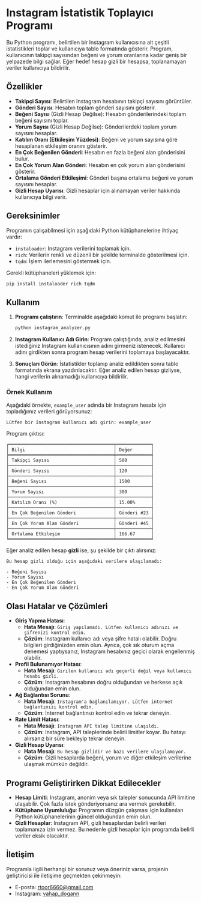 # Instagram İstatistik Toplayıcı Programı

Bu Python programı, belirtilen bir Instagram kullanıcısına ait çeşitli istatistikleri toplar ve kullanıcıya tablo formatında gösterir. Program, kullanıcının takipçi sayısından beğeni ve yorum oranlarına kadar geniş bir yelpazede bilgi sağlar. Eğer hedef hesap gizli bir hesapsa, toplanamayan veriler kullanıcıya bildirilir.

## Özellikler

- **Takipçi Sayısı**: Belirtilen Instagram hesabının takipçi sayısını görüntüler.
- **Gönderi Sayısı**: Hesabın toplam gönderi sayısını gösterir.
- **Beğeni Sayısı** (Gizli Hesap Değilse): Hesabın gönderilerindeki toplam beğeni sayısını toplar.
- **Yorum Sayısı** (Gizli Hesap Değilse): Gönderilerdeki toplam yorum sayısını hesaplar.
- **Katılım Oranı (Etkileşim Yüzdesi)**: Beğeni ve yorum sayısına göre hesaplanan etkileşim oranını gösterir.
- **En Çok Beğenilen Gönderi**: Hesabın en fazla beğeni alan gönderisini bulur.
- **En Çok Yorum Alan Gönderi**: Hesabın en çok yorum alan gönderisini gösterir.
- **Ortalama Gönderi Etkileşimi**: Gönderi başına ortalama beğeni ve yorum sayısını hesaplar.
- **Gizli Hesap Uyarısı**: Gizli hesaplar için alınamayan veriler hakkında kullanıcıya bilgi verir.

## Gereksinimler

Programın çalışabilmesi için aşağıdaki Python kütüphanelerine ihtiyaç vardır:

- `instaloader`: Instagram verilerini toplamak için.
- `rich`: Verilerin renkli ve düzenli bir şekilde terminalde gösterilmesi için.
- `tqdm`: İşlem ilerlemesini göstermek için.

Gerekli kütüphaneleri yüklemek için:

```bash
pip install instaloader rich tqdm

```

## Kullanım

1. **Programı çalıştırın**:
Terminalde aşağıdaki komut ile programı başlatın:
    
    ```bash
    python instagram_analyzer.py
    
    ```
    
2. **Instagram Kullanıcı Adı Girin**:
Program çalıştığında, analiz edilmesini istediğiniz Instagram kullanıcısının adını girmeniz istenecek. Kullanıcı adını girdikten sonra program hesap verilerini toplamaya başlayacaktır.
3. **Sonuçları Görün**:
İstatistikler toplanıp analiz edildikten sonra tablo formatında ekrana yazdırılacaktır. Eğer analiz edilen hesap gizliyse, hangi verilerin alınamadığı kullanıcıya bildirilir.

### Örnek Kullanım

Aşağıdaki örnekte, `example_user` adında bir Instagram hesabı için topladığımız verileri görüyorsunuz:

```
Lütfen bir Instagram kullanıcı adı girin: example_user

```

Program çıktısı:

```
╒═══════════════════════════════════════╤═════════════╕
│ Bilgi                                 │ Değer       │
╞═══════════════════════════════════════╪═════════════╡
│ Takipçi Sayısı                        │ 500         │
├───────────────────────────────────────┼─────────────┤
│ Gönderi Sayısı                        │ 120         │
├───────────────────────────────────────┼─────────────┤
│ Beğeni Sayısı                         │ 1500        │
├───────────────────────────────────────┼─────────────┤
│ Yorum Sayısı                          │ 300         │
├───────────────────────────────────────┼─────────────┤
│ Katılım Oranı (%)                     │ 15.00%      │
├───────────────────────────────────────┼─────────────┤
│ En Çok Beğenilen Gönderi              │ Gönderi #23 │
├───────────────────────────────────────┼─────────────┤
│ En Çok Yorum Alan Gönderi             │ Gönderi #45 │
├───────────────────────────────────────┼─────────────┤
│ Ortalama Etkileşim                    │ 166.67      │
╘═══════════════════════════════════════╧═════════════╛

```

Eğer analiz edilen hesap **gizli** ise, şu şekilde bir çıktı alırsınız:

```
Bu hesap gizli olduğu için aşağıdaki verilere ulaşılamadı:

- Beğeni Sayısı
- Yorum Sayısı
- En Çok Beğenilen Gönderi
- En Çok Yorum Alan Gönderi

```

## Olası Hatalar ve Çözümleri

- **Giriş Yapma Hatası**:
    - **Hata Mesajı**: `Giriş yapılamadı. Lütfen kullanıcı adınızı ve şifrenizi kontrol edin.`
    - **Çözüm**: Instagram kullanıcı adı veya şifre hatalı olabilir. Doğru bilgileri girdiğinizden emin olun. Ayrıca, çok sık oturum açma denemesi yaptıysanız, Instagram hesabınız geçici olarak engellenmiş olabilir.
- **Profil Bulunamıyor Hatası**:
    - **Hata Mesajı**: `Girilen kullanıcı adı geçerli değil veya kullanıcı hesabı gizli.`
    - **Çözüm**: Instagram hesabının doğru olduğundan ve herkese açık olduğundan emin olun.
- **Ağ Bağlantısı Sorunu**:
    - **Hata Mesajı**: `Instagram'a bağlanılamıyor. Lütfen internet bağlantınızı kontrol edin.`
    - **Çözüm**: İnternet bağlantınızı kontrol edin ve tekrar deneyin.
- **Rate Limit Hatası**:
    - **Hata Mesajı**: `Instagram API talep limitine ulaşıldı.`
    - **Çözüm**: Instagram, API taleplerinde belirli limitler koyar. Bu hatayı alırsanız bir süre bekleyip tekrar deneyin.
- **Gizli Hesap Uyarısı**:
    - **Hata Mesajı**: `Bu hesap gizlidir ve bazı verilere ulaşılamıyor.`
    - **Çözüm**: Gizli hesaplarda beğeni, yorum ve diğer etkileşim verilerine ulaşmak mümkün değildir.

## Programı Geliştirirken Dikkat Edilecekler

- **Hesap Limiti**: Instagram, anonim veya sık talepler sonucunda API limitine ulaşabilir. Çok fazla istek gönderiyorsanız ara vermek gerekebilir.
- **Kütüphane Uyumluluğu**: Programın düzgün çalışması için kullanılan Python kütüphanelerinin güncel olduğundan emin olun.
- **Gizli Hesaplar**: Instagram API, gizli hesaplardan belirli verileri toplamanıza izin vermez. Bu nedenle gizli hesaplar için programda belirli veriler eksik olacaktır.

## İletişim

Programla ilgili herhangi bir sorunuz veya öneriniz varsa, projenin geliştiricisi ile iletişime geçmekten çekinmeyin:

- E-posta: rtoor6660@gmail.com
- Instagram: [vahap_dogann](https://www.instagram.com/vahap_dogann/)
